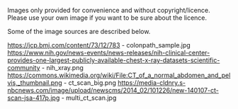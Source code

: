 Images only provided for convenience and without copyright/licence.
Please use your own image if you want to be sure about the licence.

Some of the image sources are described below.

https://jcp.bmj.com/content/73/12/783 - colonpath_sample.jpg
https://www.nih.gov/news-events/news-releases/nih-clinical-center-provides-one-largest-publicly-available-chest-x-ray-datasets-scientific-community - nih_xray.png
https://commons.wikimedia.org/wiki/File:CT_of_a_normal_abdomen_and_pelvis,_thumbnail.png - ct_scan_big.png
https://media-cldnry.s-nbcnews.com/image/upload/newscms/2014_02/101226/new-140107-ct-scan-jsa-417p.jpg - multi_ct_scan.jpg
